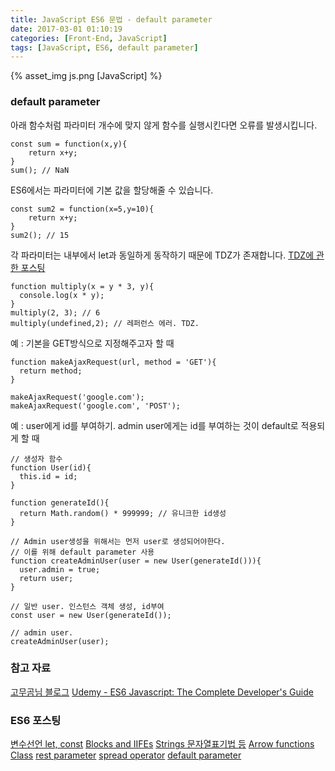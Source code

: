 ```yaml
---
title: JavaScript ES6 문법 - default parameter
date: 2017-03-01 01:10:19
categories: [Front-End, JavaScript]
tags: [JavaScript, ES6, default parameter]
---
```


{% asset_img js.png [JavaScript] %}

### default parameter 

아래 함수처럼 파라미터 개수에 맞지 않게 함수를 실행시킨다면 오류를 발생시킵니다. 
```
const sum = function(x,y){
    return x+y;
}
sum(); // NaN 

```

ES6에서는 파라미터에 기본 값을 할당해줄 수 있습니다. 
```
const sum2 = function(x=5,y=10){
    return x+y;
}
sum2(); // 15
```


각 파라미터는 내부에서 let과 동일하게 동작하기 때문에 TDZ가 존재합니다. 
[TDZ에 관한 포스팅](https://sharryhong.github.io/2016/12/25/javascript-es6/)
```
function multiply(x = y * 3, y){
  console.log(x * y);
}
multiply(2, 3); // 6
multiply(undefined,2); // 레퍼런스 에러. TDZ. 

```

예 : 기본을 GET방식으로 지정해주고자 할 때 
```
function makeAjaxRequest(url, method = 'GET'){
  return method;
}

makeAjaxRequest('google.com');
makeAjaxRequest('google.com', 'POST');
```


예 : user에게 id를 부여하기. admin user에게는 id를 부여하는 것이 default로 적용되게 할 때 
```
// 생성자 함수
function User(id){
  this.id = id;
}

function generateId(){
  return Math.random() * 999999; // 유니크한 id생성
}

// Admin user생성을 위해서는 먼저 user로 생성되어야한다. 
// 이를 위해 default parameter 사용
function createAdminUser(user = new User(generateId())){
  user.admin = true;
  return user;
}

// 일반 user. 인스턴스 객체 생성, id부여 
const user = new User(generateId());

// admin user.  
createAdminUser(user);
```

### 참고 자료
[고무곰님 블로그](https://gomugom.github.io/es6-for-react/index.html)
[Udemy - ES6 Javascript: The Complete Developer's Guide](https://www.udemy.com/javascript-es6-tutorial)

### ES6 포스팅
[변수선언 let, const](https://sharryhong.github.io/2016/12/25/javascript-es6/)
[Blocks and IIFEs](https://sharryhong.github.io/2017/02/02/javascript-es6-blocks/)
[Strings 문자열표기법 등](https://sharryhong.github.io/2017/02/03/javascript-es6-string/)
[Arrow functions](https://sharryhong.github.io/2016/12/26/javascript-es6-arrow-functions/)
[Class](https://sharryhong.github.io/2017/02/06/javascript-es6-class/)
[rest parameter](https://sharryhong.github.io/2017/02/26/javascript-ex6-restparameter/)
[spread operator](https://sharryhong.github.io/2017/02/27/javascript-ex6-spread-operator/)
[default parameter](https://sharryhong.github.io/2017/03/01/javascript-ex6-default-parameter/)